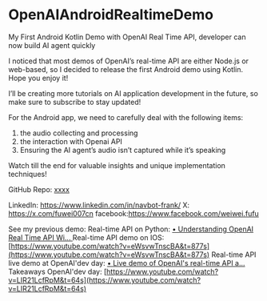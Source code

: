 # OpenAIAndroidRealtimeDemo
My First Android Kotlin Demo with OpenAI Real Time API, developer can now build AI agent quickly


I noticed that most demos of OpenAI’s real-time API are either Node.js or web-based, so I decided to release the first Android demo using Kotlin. Hope you enjoy it!

I’ll be creating more tutorials on AI application development in the future, so make sure to subscribe to stay updated!


For the Android app, we need to carefully deal with the following items:
1) the audio collecting and processing
2) the interaction with Openai API
3) Ensuring the AI agent’s audio isn’t captured while it’s speaking

Watch till the end for valuable insights and unique implementation techniques!

GitHub Repo: [xxxx](https://github.com/fuwei007/OpenAIAndroidRealtimeDemo)

LinkedIn:   https://www.linkedin.com/in/navbot-frank/
X: https://x.com/fuwei007cn
facebook:https://www.facebook.com/weiwei.fufu 

See my previous demo:
Real-time API on Python:    [• Understanding OpenAI Real Time API Wi... ](https://www.youtube.com/watch?v=lOypO-ngBJ8&t=3s) 
Real-time API demo on IOS: [https://www.youtube.com/watch?v=eWsvwTnscBA&t=877s](https://www.youtube.com/watch?v=eWsvwTnscBA&t=877s)
Real-time API live demo at OpenAI'dev day:    [• Live demo of OpenAI's real-time API a...  ](https://www.youtube.com/watch?v=mVR90WmA34U&t=657s)
Takeaways OpenAI'dev day: [https://www.youtube.com/watch?v=LIR21LcfRpM&t=64s](https://www.youtube.com/watch?v=LIR21LcfRpM&t=64s)

